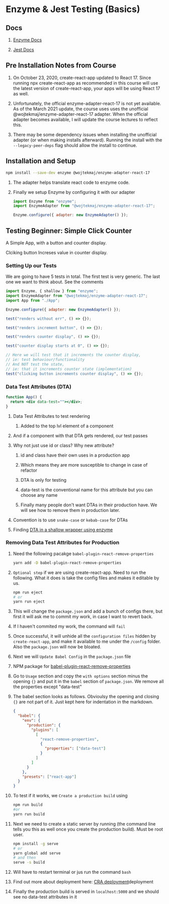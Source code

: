 # Enzyme & Jest Testing (Basics)

## Docs

1. [Enzyme Docs](https://enzymejs.github.io/enzyme/)

2. [Jest Docs](https://jestjs.io/docs/api)

## Pre Installation Notes from Course

1. On October 23, 2020, create-react-app updated to React 17. Since running npx create-react-app as recommended in this course will use the latest version of create-react-app, your apps will be using React 17 as well.

2. Unfortunately, the official enzyme-adapter-react-17 is not yet available. As of the March 2021 update, the course uses uses the unofficial @wojtekmaj/enzyme-adapter-react-17 adapter. When the official adapter becomes available, I will update the course lectures to reflect this.

3. There may be some dependency issues when installing the unofficial adapter (or when making installs afterward). Running the install with the `--legacy-peer-deps` flag should allow the install to continue.

## Installation and Setup

```bash
npm install --save-dev enzyme @wojtekmaj/enzyme-adapter-react-17
```

1. The adapter helps translate react code to enzyme code.

2. Finally we setup Enzyme by configuring it with our adapter

   ```js
   import Enzyme from "enzyme";
   import EnzymeAdapter from "@wojtekmaj/enzyme-adapter-react-17";

   Enzyme.configure({ adapter: new EnzymeAdapter() });
   ```

## Testing Beginner: Simple Click Counter

A Simple App, with a button and counter display.

Clciking button Increses value in counter display.

### Setting Up our Tests

We are going to have 5 tests in total.
The first test is very generic.
The last one we want to think about. See the comments

```js
import Enzyme, { shallow } from "enzyme";
import EnzymeAdapter from "@wojtekmaj/enzyme-adapter-react-17";
import App from "./App";

Enzyme.configure({ adapter: new EnzymeAdapter() });

test("renders without err", () => {});

test("renders increment button", () => {});

test("renders counter display", () => {});

test("counter display starts at 0", () => {});

// Here we will test that it increments the counter display,
// ie: test behaviour/functionality
// And NOT test the state,
// ie: that it increments counter state (implementation)
test("clicking button increments counter display", () => {});
```

### Data Test Attributes (DTA)

```jsx
function App() {
  return <div data-test=""></div>;
}
```

1. Data Test Attributes to test rendering

   1. Added to the top lvl element of a component

2. And if a component with that DTA gets rendered, our test passes

3. Why not just use id or class? Why new attribute?

   1. id and class have their own uses in a production app

   2. Which means they are more susceptible to change in case of refactor

   3. DTA is only for testing

   4. data-test is the conventional name for this attribute but you can choose any name

   5. Finally many people don't want DTAs in their production have. We will see how to remove them in production later.

4. Convention is to use `snake-case` or `kebab-case` for DTAs

5. Finding [DTA in a shallow wrapper using enzyme](https://enzymejs.github.io/enzyme/docs/api/ShallowWrapper/find.html)

### Removing Data Test Attributes for Production

1. Need the following pacakge `babel-plugin-react-remove-properties`

   ```bash
   yarn add -D babel-plugin-react-remove-properties
   ```

2. `Optional step` if we are using create-react-app. Need to run the following. What it does is take the config files and makes it editable by us.

   ```bash
   npm run eject
   # or
   yarn run eject
   ```

3. This will change the `package.json` and add a bunch of configs there, but first it will ask me to commit my work, in case I want to revert back.

4. If I haven't commited my work, the command will `fail`

5. Once successful, it will unhide all the `configuration files` hidden by `create-react-app`, and make it available to me under the `/config` folder. Also the `package.json` will now be bloated.

6. Next we will `Update Babel Config` in the `package.json` file

7. NPM package for [babel-plugin-react-remove-properties](https://www.npmjs.com/package/babel-plugin-react-remove-properties)

8. Go to `Usage` section and copy the `with options` section minus the opening `{}` and put it in the `babel` section of `package.json`. We remove all the properties except "data-test"

9. The babel section looks as follows. Obvioulsy the opening and closing `{}` are not part of it. Just kept here for indentation in the markdown.

   ```json
   {
     "babel": {
       "env": {
         "production": {
           "plugins": [
             [
               "react-remove-properties",
               {
                 "properties": ["data-test"]
               }
             ]
           ]
         }
       },
       "presets": ["react-app"]
     }
   }
   ```

10. To test if it works, we `Create a production build` using

    ```bash
    npm run build
    #or
    yarn run build
    ```

11. Next we need to create a static server by running (the command line tells you this as well once you create the production build). Must be root user.

    ```bash
    npm install -g serve
    # or
    yarn global add serve
    # and then
    serve -s build
    ```

12. Will have to restart terminal or jus run the command `bash`

13. Find out more about deployment here: [CRA deployment](https://cra.link/)deployment

14. Finally the production build is served in `localhost:5000` and we should see no data-test attributes in it
